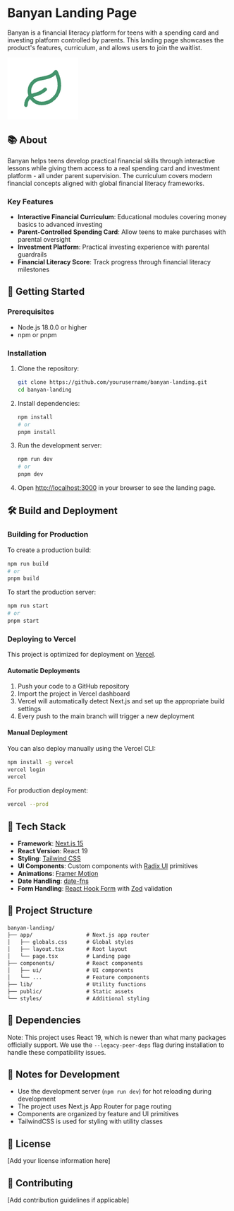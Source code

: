 # Banyan Landing Page

Banyan is a financial literacy platform for teens with a spending card and investing platform controlled by parents. This landing page showcases the product's features, curriculum, and allows users to join the waitlist.

![Banyan Logo](/public/favicon.png)

## 📚 About

Banyan helps teens develop practical financial skills through interactive lessons while giving them access to a real spending card and investment platform - all under parent supervision. The curriculum covers modern financial concepts aligned with global financial literacy frameworks.

### Key Features

- **Interactive Financial Curriculum**: Educational modules covering money basics to advanced investing
- **Parent-Controlled Spending Card**: Allow teens to make purchases with parental oversight
- **Investment Platform**: Practical investing experience with parental guardrails
- **Financial Literacy Score**: Track progress through financial literacy milestones

## 🚀 Getting Started

### Prerequisites

- Node.js 18.0.0 or higher
- npm or pnpm

### Installation

1. Clone the repository:
   ```bash
   git clone https://github.com/yourusername/banyan-landing.git
   cd banyan-landing
   ```

2. Install dependencies:
   ```bash
   npm install
   # or
   pnpm install
   ```

3. Run the development server:
   ```bash
   npm run dev
   # or
   pnpm dev
   ```

4. Open [http://localhost:3000](http://localhost:3000) in your browser to see the landing page.

## 🛠️ Build and Deployment

### Building for Production

To create a production build:

```bash
npm run build
# or
pnpm build
```

To start the production server:

```bash
npm run start
# or
pnpm start
```

### Deploying to Vercel

This project is optimized for deployment on [Vercel](https://vercel.com).

#### Automatic Deployments

1. Push your code to a GitHub repository
2. Import the project in Vercel dashboard
3. Vercel will automatically detect Next.js and set up the appropriate build settings
4. Every push to the main branch will trigger a new deployment

#### Manual Deployment

You can also deploy manually using the Vercel CLI:

```bash
npm install -g vercel
vercel login
vercel
```

For production deployment:

```bash
vercel --prod
```

## 🧰 Tech Stack

- **Framework**: [Next.js 15](https://nextjs.org/)
- **React Version**: React 19
- **Styling**: [Tailwind CSS](https://tailwindcss.com/)
- **UI Components**: Custom components with [Radix UI](https://radix-ui.com/) primitives
- **Animations**: [Framer Motion](https://www.framer.com/motion/)
- **Date Handling**: [date-fns](https://date-fns.org/)
- **Form Handling**: [React Hook Form](https://react-hook-form.com/) with [Zod](https://zod.dev/) validation

## 📂 Project Structure

```
banyan-landing/
├── app/                 # Next.js app router
│   ├── globals.css      # Global styles
│   ├── layout.tsx       # Root layout
│   └── page.tsx         # Landing page
├── components/          # React components
│   ├── ui/              # UI components
│   └── ...              # Feature components
├── lib/                 # Utility functions
├── public/              # Static assets
└── styles/              # Additional styling
```

## 🧩 Dependencies

Note: This project uses React 19, which is newer than what many packages officially support. We use the `--legacy-peer-deps` flag during installation to handle these compatibility issues.

## 📝 Notes for Development

- Use the development server (`npm run dev`) for hot reloading during development
- The project uses Next.js App Router for page routing
- Components are organized by feature and UI primitives
- TailwindCSS is used for styling with utility classes

## 📄 License

[Add your license information here]

## 👥 Contributing

[Add contribution guidelines if applicable]
